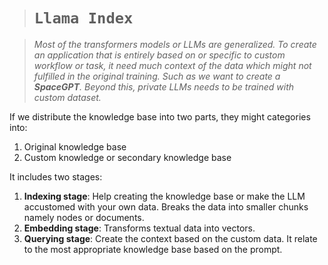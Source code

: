 > # **`Llama Index`**

> _Most of the transformers models or LLMs are generalized. To create an application that is entirely based on or specific to custom workflow or task, it need much context of the data which might not fulfilled in the original training. Such as we want to create a **SpaceGPT**. Beyond this, private LLMs needs to be trained with custom dataset._

If we distribute the knowledge base into two parts, they might categories into:

1. Original knowledge base
2. Custom knowledge or secondary knowledge base

It includes two stages:

1. **Indexing stage**: Help creating the knowledge base or make the LLM accustomed with your own data. Breaks the data into smaller chunks namely nodes or documents.
2. **Embedding stage**: Transforms textual data into vectors.
3. **Querying stage**: Create the context based on the custom data. It relate to the most appropriate knowledge base based on the prompt.
